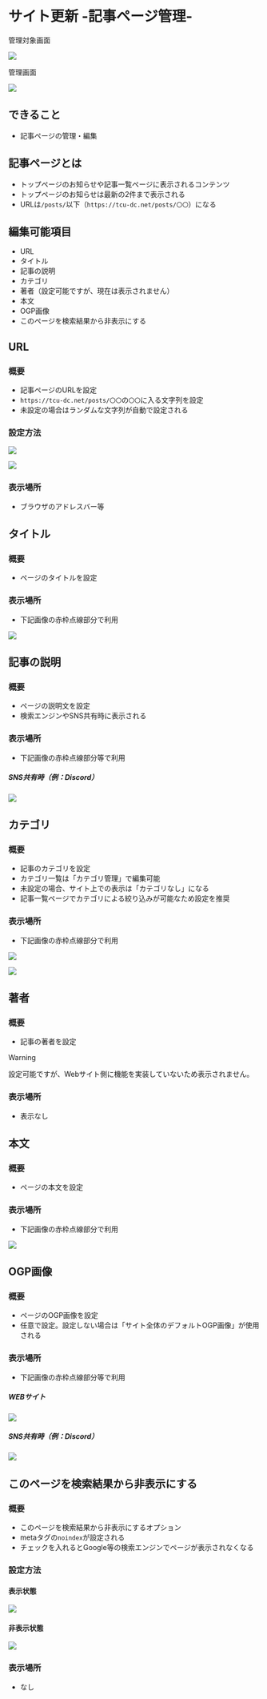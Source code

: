 # サイト更新 -記事ページ管理-

管理対象画面

![](/attachments/20250213184644.png)

管理画面

![](/attachments/20250213184615.png)

## できること

- 記事ページの管理・編集

## 記事ページとは

- トップページのお知らせや記事一覧ページに表示されるコンテンツ
- トップページのお知らせは最新の2件まで表示される
- URLは`/posts/`以下（`https://tcu-dc.net/posts/〇〇`）になる

## 編集可能項目

- URL
- タイトル
- 記事の説明
- カテゴリ
- 著者（設定可能ですが、現在は表示されません）
- 本文
- OGP画像
- このページを検索結果から非表示にする

## URL

### 概要

- 記事ページのURLを設定
- `https://tcu-dc.net/posts/〇〇`の`〇〇`に入る文字列を設定
- 未設定の場合はランダムな文字列が自動で設定される

### 設定方法

![](/attachments/20250213185916.png)

![](/attachments/20250213190032.png)

### 表示場所

- ブラウザのアドレスバー等

## タイトル

### 概要

- ページのタイトルを設定

### 表示場所

- 下記画像の赤枠点線部分で利用

![](/attachments/20250213185006.png)

## 記事の説明

### 概要

- ページの説明文を設定
- 検索エンジンやSNS共有時に表示される

### 表示場所

- 下記画像の赤枠点線部分等で利用

##### SNS共有時（例：Discord）

![](/attachments/20250213185007.png)

## カテゴリ

### 概要

- 記事のカテゴリを設定
- カテゴリ一覧は「カテゴリ管理」で編集可能
- 未設定の場合、サイト上での表示は「カテゴリなし」になる
- 記事一覧ページでカテゴリによる絞り込みが可能なため設定を推奨

### 表示場所

- 下記画像の赤枠点線部分で利用

![](/attachments/20250213190542.png)

![](/attachments/20250213190617.png)

## 著者

### 概要

- 記事の著者を設定
> [!WARNING]
> 設定可能ですが、Webサイト側に機能を実装していないため表示されません。

### 表示場所

- 表示なし

## 本文

### 概要

- ページの本文を設定

### 表示場所

- 下記画像の赤枠点線部分で利用

![](/attachments/20250213185611.png)

## OGP画像

### 概要

- ページのOGP画像を設定
- 任意で設定。設定しない場合は「サイト全体のデフォルトOGP画像」が使用される

### 表示場所

- 下記画像の赤枠点線部分等で利用

##### WEBサイト

![](/attachments/20250117224240.png)

##### SNS共有時（例：Discord）

![](/attachments/20250117225033.png)

## このページを検索結果から非表示にする

### 概要

- このページを検索結果から非表示にするオプション
- metaタグの`noindex`が設定される
- チェックを入れるとGoogle等の検索エンジンでページが表示されなくなる

### 設定方法

#### 表示状態

![](/attachments/20250213184321.png)

#### 非表示状態

![](/attachments/20250213184152.png)

### 表示場所

- なし
